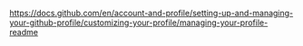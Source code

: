https://docs.github.com/en/account-and-profile/setting-up-and-managing-your-github-profile/customizing-your-profile/managing-your-profile-readme
